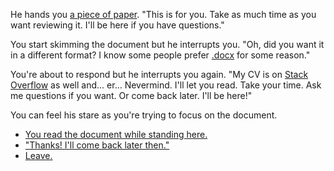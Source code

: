 He hands you [a piece of paper](https://www.yvesgurcan.com/resume.pdf). "This is for you. Take as much time as you want reviewing it. I'll be here if you have questions." 

You start skimming the document but he interrupts you. "Oh, did you want it in a different format? I know some people prefer [.docx](https://yvesgurcan.com/resume.docx) for some reason."

You're about to respond but he interrupts you again. "My CV is on [Stack Overflow](https://stackoverflow.com/cv/yvesgurcan) as well and... er... Nevermind. I'll let you read. Take your time. Ask me questions if you want. Or come back later. I'll be here!"

You can feel his stare as you're trying to focus on the document.

- [You read the document while standing here.](read-resume.md)
- ["Thanks! I'll come back later then."](later.md)
- [Leave.](leave.md)
